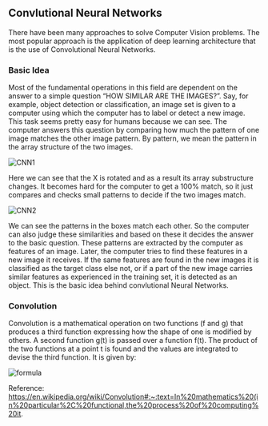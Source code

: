 ## Convlutional Neural Networks

There have been many approaches to solve Computer Vision problems. The most popular approach is the application of deep learning architecture that is the use of Convolutional Neural Networks.

### Basic Idea

Most of the fundamental operations in this field are dependent on the answer to a simple question “HOW SIMILAR ARE THE IMAGES?”. Say, for example, object detection or classification, an image set is given to a computer using which the computer has to label or detect a new image. This task seems pretty easy for humans because we can see. The computer answers this question by comparing how much the pattern of one image matches the other image pattern. By pattern, we mean the pattern in the array structure of the two images. 

![CNN1](https://miro.medium.com/max/700/0*alvTaRr1j-IOnKGG)

Here we can see that the X is rotated and as a result its array substructure changes. It becomes hard for the computer to get a 100% match, so it just compares and checks small patterns to decide if the two images match.

![CNN2](https://miro.medium.com/max/700/0*UJ-jwmPEKbVIFUZQ)

We can see the patterns in the boxes match each other. So the computer can also judge these similarities and based on these it decides the answer to the basic question. These patterns are extracted by the computer as features of an image. Later, the computer tries to find these features in a new image it receives. If the same features are found in the new images it is classified as the target class else not, or if a part of the new image carries similar features as experienced in the training set, it is detected as an object.  This is the basic idea behind convlutional Neural Networks.

### Convolution

Convolution is a mathematical operation on two functions (f and g) that produces a third function expressing how the shape of one is modified by others. A second function g(t) is passed over a function f(t). The product of the two functions at a point t is found and the values are integrated to devise the third function. It is given by:

![formula](https://miro.medium.com/max/700/0*T_LEg6WuJ1t5AuXR)

Reference: https://en.wikipedia.org/wiki/Convolution#:~:text=In%20mathematics%20(in%20particular%2C%20functional,the%20process%20of%20computing%20it.
